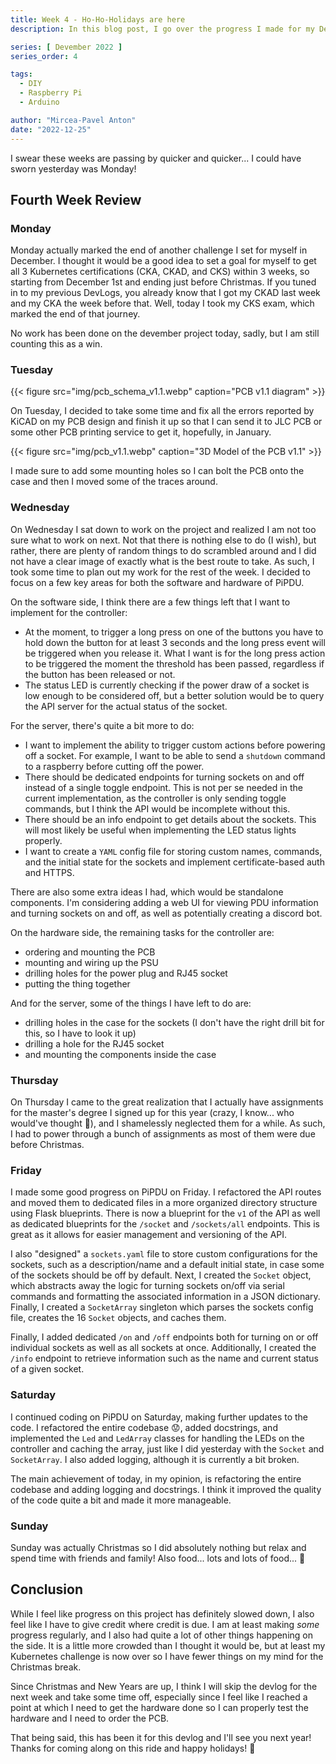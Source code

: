 ```yaml
---
title: Week 4 - Ho-Ho-Holidays are here
description: In this blog post, I go over the progress I made for my Devember project, the PiPDU, during the fourth week of development as well as announcing my week of for the holidays.

series: [ Devember 2022 ]
series_order: 4

tags:
  - DIY
  - Raspberry Pi
  - Arduino

author: "Mircea-Pavel Anton"
date: "2022-12-25"
---
```



I swear these weeks are passing by quicker and quicker... I could have sworn yesterday was Monday!

## Fourth Week Review

### Monday

Monday actually marked the end of another challenge I set for myself in December. I thought it would be a good idea to set a goal for myself to get all 3 Kubernetes certifications (CKA, CKAD, and CKS) within 3 weeks, so starting from December 1st and ending just before Christmas. If you tuned in to my previous DevLogs, you already know that I got my CKAD last week and my CKA the week before that. Well, today I took my CKS exam, which marked the end of that journey.

No work has been done on the devember project today, sadly, but I am still counting this as a win.

### Tuesday

{{< figure src="img/pcb_schema_v1.1.webp" caption="PCB v1.1 diagram" >}}

On Tuesday, I decided to take some time and fix all the errors reported by KiCAD on my PCB design and finish it up so that I can send it to JLC PCB or some other PCB printing service to get it, hopefully, in January.

{{< figure src="img/pcb_v1.1.webp" caption="3D Model of the PCB v1.1" >}}

I made sure to add some mounting holes so I can bolt the PCB onto the case and then I moved some of the traces around.

### Wednesday

On Wednesday I sat down to work on the project and realized I am not too sure what to work on next. Not that there is nothing else to do (I wish), but rather, there are plenty of random things to do scrambled around and I did not have a clear image of exactly what is the best route to take. As such, I took some time to plan out my work for the rest of the week. I decided to focus on a few key areas for both the software and hardware of PiPDU.

On the software side, I think there are a few things left that I want to implement for the controller:

- At the moment, to trigger a long press on one of the buttons you have to hold down the button for at least 3 seconds and the long press event will be triggered when you release it. What I want is for the long press action to be triggered the moment the threshold has been passed, regardless if the button has been released or not.
- The status LED is currently checking if the power draw of a socket is low enough to be considered off, but a better solution would be to query the API server for the actual status of the socket.

For the server, there's quite a bit more to do:

- I want to implement the ability to trigger custom actions before powering off a socket. For example, I want to be able to send a `shutdown` command to a raspberry before cutting off the power.
- There should be dedicated endpoints for turning sockets on and off instead of a single toggle endpoint. This is not per se needed in the current implementation, as the controller is only sending toggle commands, but I think the API would be incomplete without this.
- There should be an info endpoint to get details about the sockets. This will most likely be useful when implementing the LED status lights properly.
- I want to create a `YAML` config file for storing custom names, commands, and the initial state for the sockets and implement certificate-based auth and HTTPS.

There are also some extra ideas I had, which would be standalone components. I'm considering adding a web UI for viewing PDU information and turning sockets on and off, as well as potentially creating a discord bot.

On the hardware side, the remaining tasks for the controller are:

- ordering and mounting the PCB
- mounting and wiring up the PSU
- drilling holes for the power plug and RJ45 socket
- putting the thing together

And for the server, some of the things I have left to do are:

- drilling holes in the case for the sockets (I don't have the right drill bit for this, so I have to look it up)
- drilling a hole for the RJ45 socket
- and mounting the components inside the case

### Thursday

On Thursday I came to the great realization that I actually have assignments for the master's degree I signed up for this year (crazy, I know... who would've thought 🤯), and I shamelessly neglected them for a while. As such, I had to power through a bunch of assignments as most of them were due before Christmas.

### Friday

I made some good progress on PiPDU on Friday. I refactored the API routes and moved them to dedicated files in a more organized directory structure using Flask blueprints. There is now a blueprint for the `v1` of the API as well as dedicated blueprints for the `/socket` and `/sockets/all` endpoints. This is great as it allows for easier management and versioning of the API.

I also "designed" a `sockets.yaml` file to store custom configurations for the sockets, such as a description/name and a default initial state, in case some of the sockets should be off by default. Next, I created the `Socket` object, which abstracts away the logic for turning sockets on/off via serial commands and formatting the associated information in a JSON dictionary. Finally, I created a `SocketArray` singleton which parses the sockets config file, creates the 16 `Socket` objects, and caches them.

Finally, I added dedicated `/on` and `/off` endpoints both for turning on or off individual sockets as well as all sockets at once. Additionally, I created the `/info` endpoint to retrieve information such as the name and current status of a given socket.

### Saturday

I continued coding on PiPDU on Saturday, making further updates to the code. I refactored the entire codebase 😟, added docstrings, and implemented the `Led` and `LedArray` classes for handling the LEDs on the controller and caching the array, just like I did yesterday with the `Socket` and `SocketArray`. I also added logging, although it is currently a bit broken.

The main achievement of today, in my opinion, is refactoring the entire codebase and adding logging and docstrings. I think it improved the quality of the code quite a bit and made it more manageable.

### Sunday

Sunday was actually Christmas so I did absolutely nothing but relax and spend time with friends and family! Also food... lots and lots of food... 🤒

## Conclusion

While I feel like progress on this project has definitely slowed down, I also feel like I have to give credit where credit is due. I am at least making *some* progress regularly, and I also had quite a lot of other things happening on the side. It is a little more crowded than I thought it would be, but at least my Kubernetes challenge is now over so I have fewer things on my mind for the Christmas break.

Since Christmas and New Years are up, I think I will skip the devlog for the next week and take some time off, especially since I feel like I reached a point at which I need to get the hardware done so I can properly test the hardware and I need to order the PCB.

That being said, this has been it for this devlog and I'll see you next year! Thanks for coming along on this ride and happy holidays! 👋
